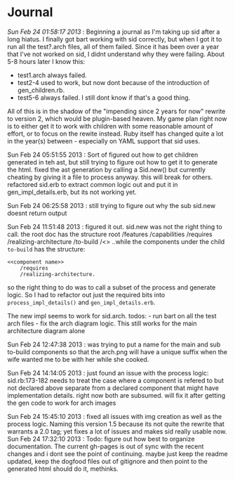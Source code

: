 Journal
=======
*Sun Feb 24 01:58:17 2013* : Beginning a journal as I'm taking up sid after a long hiatus. I finally got bart working with sid correctly, but when I got it to run all the test?.arch files, all of them failed. Since it has been over a year that I've not worked on sid, I didnt understand why they were failing. About 5-8 hours later I know this:

- test1.arch always failed. 
- test2-4 used to work, but now dont because of the introduction of gen_children.rb.
- test5-6 always failed. I still dont know if that's a good thing.

All of this is in the shadow of the "impending since 2 years for now" rewrite to version 2, which would be plugin-based heaven. My game plan right now is to either get it to work with children with some reasonable amount of effort, or to focus on the rewite instead. Ruby itself has changed quite a lot in the year(s) between - especially on YAML support that sid uses.

Sun Feb 24 05:51:55 2013 : Sort of figured out how to get children generated in teh ast, but still trying to figure out how to get it to generate the html. fixed the ast generation by calling a Sid.new() but currently cheating by giving it a file to process anyway. this will break for others. refactored sid.erb to extract common logic out and put it in gen_impl_details.erb, but its not working yet.

Sun Feb 24 06:25:58 2013 : still trying to figure out why the sub sid.new doesnt return output

Sun Feb 24 11:51:48 2013 : figured it out. sid.new was not the right thing to call. the root doc has the structure
	 root
	 	/features
	 	/capabilities
	    /requires
	    /realizing-architecture
	    /to-build
	    	/<<component name>>
..while the components under the child `to-build` has the structure:

	<<component name>>
		/requires
		/realizing-architecture.

so the right thing to do was to call a subset of the process and generate logic. So I had to refactor out just the required bits into `process_impl_details()` and `gen_impl_details.erb`.

The new impl seems to work for sid.arch. todos: 
	- run bart on all the test arch files
	- fix the arch diagram logic. This still works for the main architecture diagram alone

Sun Feb 24 12:47:38 2013 : was trying to put a name for the main and sub to-build components so that the arch.png will have a unique suffix when the wife wanted me to be with her while she cooked.

Sun Feb 24 14:14:05 2013 : just found an issue with the process logic: sid.rb:173-182 needs to treat the case where a component is refered to but not declared above separate from a declared component that might have implementation details. right now both are subsumed. will fix it after getting the gen code to work for arch images

Sun Feb 24 15:45:10 2013 : fixed all issues with img creation as well as the process logic. Naming this version 1.5 because its not quite the rewrite that warrants a 2.0 tag; yet fixes a lot of issues and makes sid really usable now.
Sun Feb 24 17:32:10 2013 : Todo: figure out how best to organize documentation. The current gh-pages is out of sync with the recent changes and i dont see the point of continuing. maybe just keep the readme updated, keep the dogfood files out of gitignore and then point to the generated html should do it, methinks.
